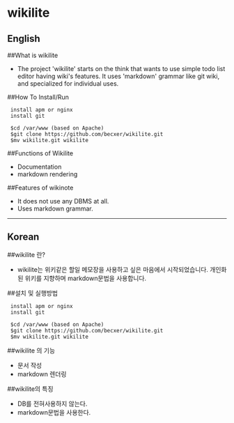 wikilite
======

English
--
##What is wikilite
 * The project 'wikilite' starts on the think that wants to use simple todo list editor having wiki's features. It uses 'markdown' grammar like git wiki, and specialized for individual uses.

##How To Install/Run
```
 install apm or nginx
 install git
 
 $cd /var/www (based on Apache) 
 $git clone https://github.com/becxer/wikilite.git
 $mv wikilite.git wikilite
```

##Functions of Wikilite
 * Documentation
  * markdown rendering

##Features of wikinote
 * It does not use any DBMS at all.
 * Uses markdown grammar.


--------------------------------------------------------------

Korean
--
##wikilite 란?
 * wikilite는 위키같은 할일 메모장을 사용하고 싶은 마음에서 시작되었습니다. 개인화된 위키를 지향하며 markdown문법을 사용합니다.

##설치 및 실행방법
```
 install apm or nginx
 install git
 
 $cd /var/www (based on Apache) 
 $git clone https://github.com/becxer/wikilite.git
 $mv wikilite.git wikilite
```

##wikilite 의 기능
 * 문서 작성
  * markdown 렌더링

##wikilite의 특징
 * DB를 전혀사용하지 않는다.
 * markdown문법을 사용한다.
